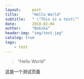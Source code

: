 ```yaml
---
layout:     post
title:      "Hello World"
subtitle:   " \"This is a test\""
date:       2018-02-04
author:     "Bobika"
header-img: "img/test.jpg"
catalog: true
tags:
    - test
---
```

> “Hello World”

这是一个测试页面 
